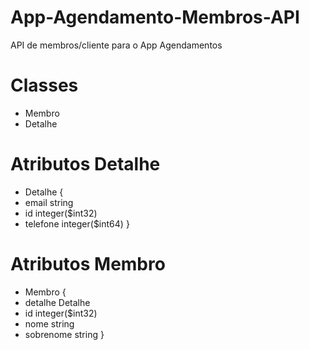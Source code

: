 # App-Agendamento-Membros-API
API de membros/cliente para o App Agendamentos

# Classes
- Membro
- Detalhe

# Atributos Detalhe

- Detalhe {
- email	string
- id	integer($int32)
- telefone	integer($int64)
}

# Atributos Membro

- Membro {
- detalhe	Detalhe
- id	integer($int32)
- nome	string
- sobrenome	string
}

